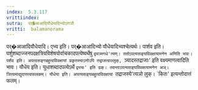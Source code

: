 ```yaml
---
index:  5.3.117
vrittiindex: 
sutra:  पर्�आआदियौधेयादिभ्योऽणञौ
vritti:  balamanorama 
---
```


पर्�आआदियौधेयादि। एभ्य इति। पर्�आआदिभ्यो यौधेयादिभ्यश्चेत्यर्थः। पार्शव इति। पर्शुशब्दाज्जनपदक्षत्रियविशेषयोर्वाचकादपत्येष्वर्थेषु `द्व्यञ्मगधे'त्यण्। ततोऽपत्यसङ्घविवक्षायामनेन अणिति भावः। पर्शव इति। अपत्वसङ्गबहुत्वविवक्षायां प्रकृतस्याऽणोऽपि तद्राजत्वाल्लुक्, `ञ्यादस्तद्राजाः' इति वक्ष्यमाणत्वादिति भावः। यौधेय इति। युधाशब्दादपत्येऽर्थे `द्व्यचः' इति ढक्। तदन्ताऽपत्यसङ्घविवक्षायामनेन अञ्। ञित्त्वमाद्युदात्तत्वफलकम्। यौधेया इति। अपत्यसङ्घबहुत्वविवक्षायां `तद्राजस्ये'त्यञो लुक्। `कितः' इत्यन्तोदात्तं फलम्। 


